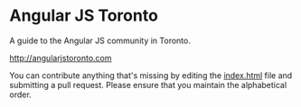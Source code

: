 
# Angular JS Toronto

A guide to the Angular JS community in Toronto.

http://angularjstoronto.com

You can contribute anything that's missing by editing the [index.html](https://github.com/winkerVSbecks/angularJSToronto/blob/master/index.html) file and submitting a pull request. Please ensure that you maintain the alphabetical order.
